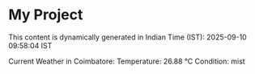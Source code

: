 # My Project

This content is dynamically generated in Indian Time (IST): 2025-09-10 09:58:04 IST


Current Weather in Coimbatore:
Temperature: 26.88 °C
Condition: mist
